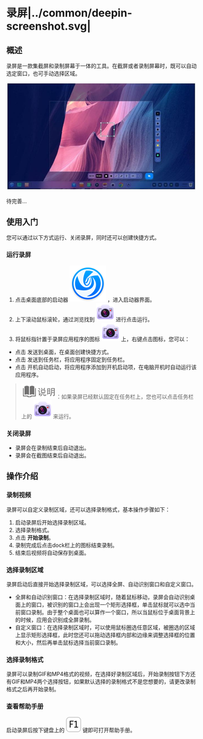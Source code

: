 # 录屏|../common/deepin-screenshot.svg|

## 概述

录屏是一款集截屏和录制屏幕于一体的工具。在截屏或者录制屏幕时，既可以自动选定窗口，也可手动选择区域。

![main](jpg/main.jpg)

待完善...

## 使用入门

您可以通过以下方式运行、关闭录屏，同时还可以创建快捷方式。

### 运行录屏

1. 点击桌面底部的启动器 ![deepin-launcher](icon/deepin-launcher.svg) ，进入启动器界面。
2. 上下滚动鼠标滚轮，通过浏览找到 ![deepin-screenshot](icon/deepin-screenshot.svg) 进行点击运行。
3. 将鼠标指针置于录屏应用程序的图标 ![deepin-screenshot](icon/deepin-screenshot.svg) 上，右键点击图标，您可以：

- 点击 发送到桌面，在桌面创建快捷方式。
- 点击 发送到任务栏，将应用程序固定到任务栏。
- 点击 开机自动启动，将应用程序添加到开机启动项，在电脑开机时自动运行该应用程序。

> ![notes](icon/notes.svg)：如果录屏已经默认固定在任务栏上，您也可以点击任务栏上的 ![deepin-screenshot](icon/deepin-screenshot.svg) 来运行。

### 关闭录屏

- 录屏会在录制结束后自动退出。
- 录屏会在截图结束后自动退出。



## 操作介绍

### 录制视频

录屏可以自定义录制区域，还可以选择录制格式，基本操作步骤如下：

1. 启动录屏后开始选择录制区域。
2. 选择录制格式。
3. 点击 **开始录制**。
4. 录制完成后点击dock栏上的图标结束录制。
5. 结束后视频将自动保存到桌面。



### 选择录制区域

录屏启动后直接开始选择录制区域，可以选择全屏、自动识别窗口和自定义窗口。

- 全屏和自动识别窗口：在选择录制区域时，随着鼠标移动，录屏会自动识别桌面上的窗口，被识别的窗口上会出现一个矩形选择框，单击鼠标就可以选中当前窗口录制。由于整个桌面也可以算作一个窗口，所以当鼠标位于桌面背景上的时候，应用会识别成全屏录制。
- 自定义窗口：在选择录制区域时，可以使用鼠标圈选任意区域，被圈选的区域上显示矩形选择框，此时您还可以拖动选择框内部和边缘来调整选择框的位置和大小，然后再单击鼠标选择当前窗口录制。



### 选择录制格式

录屏可以录制GIF和MP4格式的视频，在选择好录制区域后，开始录制按钮下方还有GIF和MP4两个选择按钮，如果默认选择的录制格式不是您想要的，请更改录制格式之后再开始录制。



### 查看帮助手册

启动录屏后按下键盘上的 ![F1](icon/F1.svg) 键即可打开帮助手册。

